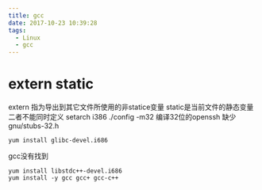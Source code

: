 ```yaml
---
title: gcc
date: 2017-10-23 10:39:28
tags:
  - Linux
  - gcc
---
```


# extern static
extern 指为导出到其它文件所使用的非statice变量
static是当前文件的静态变量
二者不能同时定义
setarch i386 ./config -m32 
编译32位的openssh
缺少 gnu/stubs-32.h

    yum install glibc-devel.i686

gcc没有找到

    yum install libstdc++-devel.i686
    yum install -y gcc gcc+ gcc-c++
